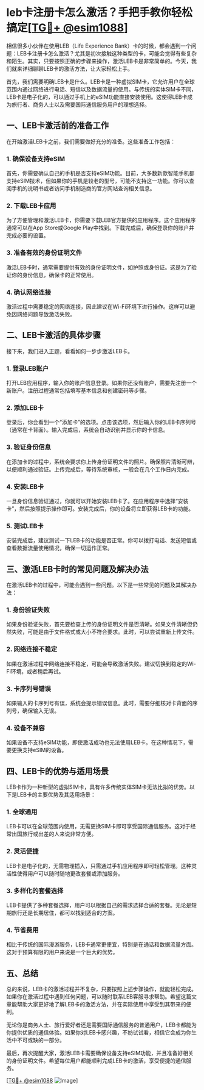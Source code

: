 # leb卡注册卡怎么激活？手把手教你轻松搞定[[TG💪+ @esim1088](https://t.me/s/esim1088)]

相信很多小伙伴在使用LEB（Life Experience Bank）卡的时候，都会遇到一个问题：LEB卡注册卡怎么激活？尤其是初次接触这种类型的卡，可能会觉得有些复杂和陌生。其实，只要按照正确的步骤来操作，激活LEB卡是非常简单的。今天，我们就来详细聊聊LEB卡的激活方法，让大家轻松上手。

首先，我们需要明确LEB卡是什么。LEB卡是一种虚拟SIM卡，它允许用户在全球范围内通过网络进行电话、短信以及数据流量的使用。与传统的实体SIM卡不同，LEB卡是电子化的，可以通过手机上的eSIM功能直接安装使用。这使得LEB卡成为旅行者、商务人士以及需要国际通信服务用户的理想选择。

## 一、LEB卡激活前的准备工作

在开始激活LEB卡之前，我们需要做好充分的准备。这些准备工作包括：

### 1. 确保设备支持eSIM
首先，你需要确认自己的手机是否支持eSIM功能。目前，大多数新款智能手机都支持eSIM技术，但如果你的手机是较老的型号，可能不支持这一功能。你可以查阅手机的说明书或者访问手机制造商的官方网站查询相关信息。

### 2. 下载LEB卡应用
为了方便管理和激活LEB卡，你需要下载LEB官方提供的应用程序。这个应用程序通常可以在App Store或Google Play中找到。下载完成后，确保登录你的账户并完成必要的设置。

### 3. 准备有效的身份证明文件
激活LEB卡时，通常需要提供有效的身份证明文件，如护照或身份证。这是为了验证你的身份信息，确保卡的正常使用。

### 4. 确认网络连接
激活过程中需要稳定的网络连接，因此建议在Wi-Fi环境下进行操作。这样可以避免因网络问题导致激活失败。

## 二、LEB卡激活的具体步骤

接下来，我们进入正题，看看如何一步步激活LEB卡。

### 1. 登录LEB账户
打开LEB应用程序，输入你的账户信息登录。如果你还没有账户，需要先注册一个新账户。注册过程通常包括填写基本信息和创建密码等步骤。

### 2. 添加LEB卡
登录后，你会看到一个“添加卡”的选项。点击该选项，然后输入你的LEB卡序列号（通常在卡背面）。输入完成后，系统会自动识别并显示你的卡信息。

### 3. 验证身份信息
在添加卡的过程中，系统会要求你上传身份证明文件的照片。确保照片清晰可辨，以便顺利通过验证。上传完成后，等待系统审核，一般会在几个工作日内完成。

### 4. 安装LEB卡
一旦身份信息验证通过，你就可以开始安装LEB卡了。在应用程序中选择“安装卡”，然后按照提示操作即可。安装完成后，你的设备将立即获得LEB卡的功能。

### 5. 测试LEB卡
安装完成后，建议测试一下LEB卡的功能是否正常。你可以拨打电话、发送短信或查看数据流量使用情况，确保一切运作正常。

## 三、激活LEB卡时的常见问题及解决办法

在激活LEB卡的过程中，可能会遇到一些问题。以下是一些常见的问题及其解决办法：

### 1. 身份验证失败
如果身份验证失败，首先要检查上传的身份证明文件是否清晰。如果文件清晰但仍然失败，可能是由于文件格式或大小不符合要求。此时，可以尝试重新上传文件。

### 2. 网络连接不稳定
如果在激活过程中网络连接不稳定，可能会导致激活失败。建议切换到稳定的Wi-Fi环境，或者稍后再试。

### 3. 卡序列号错误
如果输入的卡序列号有误，系统会提示错误信息。此时，需要仔细核对卡背面的序列号，确保输入无误。

### 4. 设备不兼容
如果设备不支持eSIM功能，即使激活成功也无法使用LEB卡。在这种情况下，需要更换支持eSIM的设备。

## 四、LEB卡的优势与适用场景

LEB卡作为一种新型的虚拟SIM卡，具有许多传统实体SIM卡无法比拟的优势。以下是LEB卡的主要优势及其适用场景：

### 1. 全球通用
LEB卡可以在全球范围内使用，无需更换SIM卡即可享受国际通信服务。这对于经常出国旅行或出差的人来说非常方便。

### 2. 灵活便捷
LEB卡是电子化的，无需物理插入，只需通过手机应用程序即可轻松管理。这种灵活性使得用户可以随时随地更改套餐或添加服务。

### 3. 多样化的套餐选择
LEB卡提供了多种套餐选择，用户可以根据自己的需求选择合适的套餐。无论是短期旅行还是长期居住，都可以找到适合的方案。

### 4. 节省费用
相比于传统的国际漫游服务，LEB卡通常更便宜，特别是在通话和数据流量方面。这对于预算有限的用户来说是一个巨大的优势。

## 五、总结

总的来说，LEB卡的激活过程并不复杂，只要按照上述步骤操作，就能轻松完成。如果你在激活过程中遇到任何问题，可以随时联系LEB客服寻求帮助。希望这篇文章能帮助大家更好地了解LEB卡的激活方法，并在实际使用中享受到其带来的便利。

无论你是商务人士、旅行爱好者还是需要国际通信服务的普通用户，LEB卡都能为你提供优质的通信体验。如果你对LEB卡感兴趣，不妨试试看，相信它会成为你生活中不可或缺的一部分。

最后，再次提醒大家，激活LEB卡需要确保设备支持eSIM功能，并且准备好相关的身份证明文件。希望每位用户都能顺利完成LEB卡的激活，享受便捷的通信服务。

[[TG💪+ @esim1088](https://t.me/s/esim1088) ![Image](https://i.postimg.cc/4NQfJmqS/Snipaste-2025-05-13-00-14-12.png)]